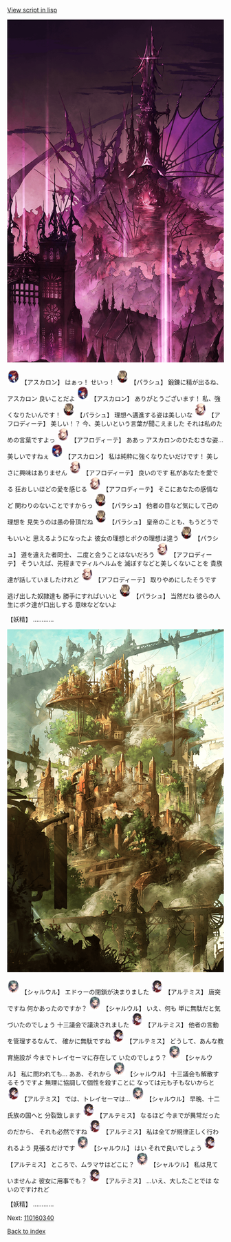 [View script in lisp](../scripts/110160330.txt)

![300_devil_daytime01.png](../images/backgrounds/300_devil_daytime01.png)

<img src="../images/units/3102311.png" alt="3102311.png" height="34"/>
【アスカロン】
はぁっ！
せいっ！

<img src="../images/units/3200411.png" alt="3200411.png" height="34"/>
【パラシュ】
鍛錬に精が出るね、アスカロン
良いことだよ

<img src="../images/units/3102311.png" alt="3102311.png" height="34"/>
【アスカロン】
ありがとうございます！
私、強くなりたいんです！

<img src="../images/units/3200411.png" alt="3200411.png" height="34"/>
【パラシュ】
理想へ邁進する姿は美しいな

<img src="../images/units/3401311.png" alt="3401311.png" height="34"/>
【アフロディーテ】
美しい！？
今、美しいという言葉が聞こえました
それは私のための言葉ですよっ

<img src="../images/units/3401311.png" alt="3401311.png" height="34"/>
【アフロディーテ】
ああっ
アスカロンのひたむきな姿…
美しいですねぇ

<img src="../images/units/3102311.png" alt="3102311.png" height="34"/>
【アスカロン】
私は純粋に強くなりたいだけです！
美しさに興味はありません

<img src="../images/units/3401311.png" alt="3401311.png" height="34"/>
【アフロディーテ】
良いのです
私があなたを愛でる
狂おしいほどの愛を感じる

<img src="../images/units/3401311.png" alt="3401311.png" height="34"/>
【アフロディーテ】
そこにあなたの感情など
関わりのないことですからっ

<img src="../images/units/3200411.png" alt="3200411.png" height="34"/>
【パラシュ】
他者の目など気にして己の理想を
見失うのは愚の骨頂だね

<img src="../images/units/3200411.png" alt="3200411.png" height="34"/>
【パラシュ】
皇帝のことも、もうどうでもいいと
思えるようになったよ
彼女の理想とボクの理想は違う

<img src="../images/units/3200411.png" alt="3200411.png" height="34"/>
【パラシュ】
道を違えた者同士、
二度と会うことはないだろう

<img src="../images/units/3401311.png" alt="3401311.png" height="34"/>
【アフロディーテ】
そういえば、先程までティルヘルムを
滅ぼすなどと美しくないことを
貴族達が話していましたけれど

<img src="../images/units/3401311.png" alt="3401311.png" height="34"/>
【アフロディーテ】
取りやめにしたそうです
逃げ出した奴隷達も
勝手にすればいいと

<img src="../images/units/3200411.png" alt="3200411.png" height="34"/>
【パラシュ】
当然だね
彼らの人生にボク達が口出しする
意味などないよ

【妖精】
…………

![beast_world.png](../images/backgrounds/beast_world.png)

<img src="../images/units/3200711.png" alt="3200711.png" height="34"/>
【シャルウル】
エドゥーの閉鎖が決まりました

<img src="../images/units/3400111.png" alt="3400111.png" height="34"/>
【アルテミス】
唐突ですね
何かあったのですか？

<img src="../images/units/3200711.png" alt="3200711.png" height="34"/>
【シャルウル】
いえ、何も
単に無駄だと気づいたのでしょう
十三議会で議決されました

<img src="../images/units/3400111.png" alt="3400111.png" height="34"/>
【アルテミス】
他者の言動を管理するなんて、
確かに無駄ですね

<img src="../images/units/3400111.png" alt="3400111.png" height="34"/>
【アルテミス】
どうして、あんな教育施設が
今までトレイセーマに存在して
いたのでしょう？

<img src="../images/units/3200711.png" alt="3200711.png" height="34"/>
【シャルウル】
私に問われても…
ああ、それから

<img src="../images/units/3200711.png" alt="3200711.png" height="34"/>
【シャルウル】
十三議会も解散するそうですよ
無理に協調して個性を殺すことに
なっては元も子もないからと

<img src="../images/units/3400111.png" alt="3400111.png" height="34"/>
【アルテミス】
では、トレイセーマは…

<img src="../images/units/3200711.png" alt="3200711.png" height="34"/>
【シャルウル】
早晩、十二氏族の国へと
分裂致します

<img src="../images/units/3400111.png" alt="3400111.png" height="34"/>
【アルテミス】
なるほど
今までが異常だったのだから、
それも必然ですね

<img src="../images/units/3400111.png" alt="3400111.png" height="34"/>
【アルテミス】
私は全てが規律正しく行われるよう
見張るだけです

<img src="../images/units/3200711.png" alt="3200711.png" height="34"/>
【シャルウル】
はい
それで良いでしょう

<img src="../images/units/3400111.png" alt="3400111.png" height="34"/>
【アルテミス】
ところで、ムラマサはどこに？

<img src="../images/units/3200711.png" alt="3200711.png" height="34"/>
【シャルウル】
私は見ていませんよ
彼女に用事でも？

<img src="../images/units/3400111.png" alt="3400111.png" height="34"/>
【アルテミス】
…いえ、大したことでは
ないのですけれど

【妖精】
…………

Next: [110160340](110160340.md)

[Back to index](index.md)
